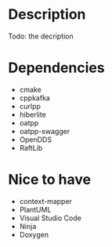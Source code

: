 # Description
Todo: the decription

# Dependencies
- cmake
- cppkafka
- curlpp
- hiberlite
- oatpp 
- oatpp-swagger
- OpenDDS
- RaftLib

# Nice to have
- context-mapper
- PlantUML
- Visual Studio Code
- Ninja
- Doxygen
